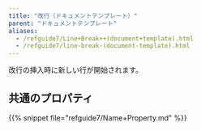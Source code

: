 ```yaml
---
title: "改行（ドキュメントテンプレート）"
parent: "ドキュメントテンプレート"
aliases:
  - /refguide7/Line+Break++(document+template).html
  - /refguide7/line-break-(document-template).html
---
```



改行の挿入時に新しい行が開始されます。

## 共通のプロパティ

{{% snippet file="refguide7/Name+Property.md" %}}
